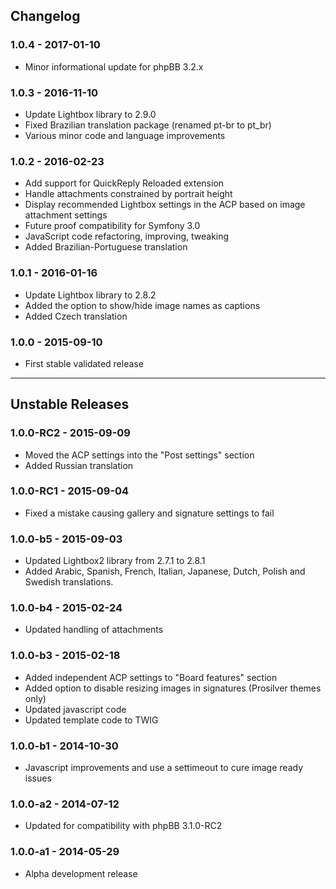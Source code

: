 ## Changelog

### 1.0.4 - 2017-01-10

- Minor informational update for phpBB 3.2.x

### 1.0.3 - 2016-11-10

- Update Lightbox library to 2.9.0
- Fixed Brazilian translation package (renamed pt-br to pt_br)
- Various minor code and language improvements

### 1.0.2 - 2016-02-23

- Add support for QuickReply Reloaded extension
- Handle attachments constrained by portrait height
- Display recommended Lightbox settings in the ACP based on image attachment settings
- Future proof compatibility for Symfony 3.0
- JavaScript code refactoring, improving, tweaking
- Added Brazilian-Portuguese translation

### 1.0.1 - 2016-01-16

- Update Lightbox library to 2.8.2
- Added the option to show/hide image names as captions
- Added Czech translation

### 1.0.0 - 2015-09-10

- First stable validated release

---

## Unstable Releases

### 1.0.0-RC2 - 2015-09-09

- Moved the ACP settings into the "Post settings" section
- Added Russian translation

### 1.0.0-RC1 - 2015-09-04

- Fixed a mistake causing gallery and signature settings to fail

### 1.0.0-b5 - 2015-09-03

- Updated Lightbox2 library from 2.7.1 to 2.8.1
- Added Arabic, Spanish, French, Italian, Japanese, Dutch, Polish and Swedish translations.

### 1.0.0-b4 - 2015-02-24

- Updated handling of attachments

### 1.0.0-b3 - 2015-02-18

- Added independent ACP settings to "Board features" section
- Added option to disable resizing images in signatures (Prosilver themes only)
- Updated javascript code
- Updated template code to TWIG

### 1.0.0-b1 - 2014-10-30

- Javascript improvements and use a settimeout to cure image ready issues

### 1.0.0-a2 - 2014-07-12

- Updated for compatibility with phpBB 3.1.0-RC2

### 1.0.0-a1 - 2014-05-29

- Alpha development release
